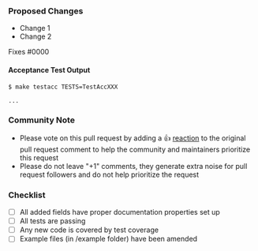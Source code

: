 <!--- 

**IMPORTANT:** Please submit pull requests to [alekc/terraform-provider-auth0](https://github.com/alekc/terraform-provider-auth0). This helps maintainers organize work more efficiently.

See what makes a good Pull Request at : https://github.com/alekc/terraform-provider-auth0/blob/master/.github/CONTRIBUTING.md#pull-requests 

--->
### Proposed Changes

* Change 1
* Change 2

Fixes #0000

#### Acceptance Test Output

```
$ make testacc TESTS=TestAccXXX

...
```

<!--- Please keep this note for the community --->

### Community Note

* Please vote on this pull request by adding a 👍 [reaction](https://blog.github.com/2016-03-10-add-reactions-to-pull-requests-issues-and-comments/) to the original pull request comment to help the community and maintainers prioritize this request
* Please do not leave "+1" comments, they generate extra noise for pull request followers and do not help prioritize the request

<!--- Thank you for keeping this note for the community --->

### Checklist

- [ ] All added fields have proper documentation properties set up
- [ ] All tests are passing
- [ ] Any new code is covered by test coverage
- [ ] Example files (in /example folder) have been amended